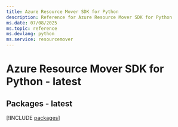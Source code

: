 ```yaml
---
title: Azure Resource Mover SDK for Python
description: Reference for Azure Resource Mover SDK for Python
ms.date: 07/08/2025
ms.topic: reference
ms.devlang: python
ms.service: resourcemover
---
```

# Azure Resource Mover SDK for Python - latest
## Packages - latest
[!INCLUDE [packages](resource-mover-index.md)]